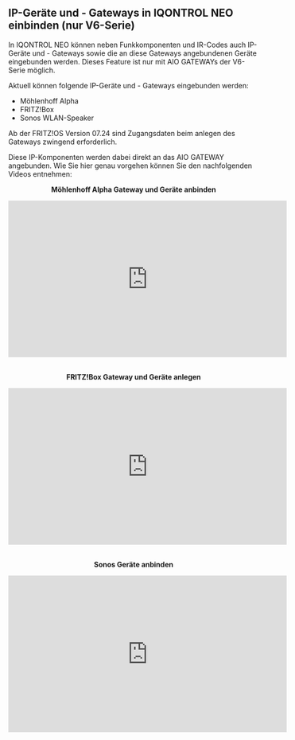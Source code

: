 ## IP-Geräte und - Gateways in IQONTROL NEO einbinden (nur V6-Serie)

In IQONTROL NEO können neben Funkkomponenten und IR-Codes auch IP-Geräte
und - Gateways sowie die an diese Gateways angebundenen Geräte
eingebunden werden. Dieses Feature ist nur mit AIO GATEWAYs der V6-Serie
möglich.

Aktuell können folgende IP-Geräte und - Gateways eingebunden werden:

  - Möhlenhoff Alpha
  - FRITZ\!Box
  - Sonos WLAN-Speaker

Ab der FRITZ\!OS Version 07.24 sind Zugangsdaten beim anlegen des
Gateways zwingend erforderlich.

Diese IP-Komponenten werden dabei direkt an das AIO GATEWAY angebunden.
Wie Sie hier genau vorgehen können Sie den nachfolgenden Videos
entnehmen:

<div style="text-align: center;">
<p><strong>Möhlenhoff Alpha Gateway und Geräte anbinden</strong></p>
<iframe width="560" height="315" src="https://www.youtube.com/embed/X9kcj_006YY" frameborder="0" allow="accelerometer; autoplay; encrypted-media; gyroscope; picture-in-picture" allowfullscreen></iframe>
<br />
<br />
<p><strong>FRITZ!Box Gateway und Geräte anlegen</strong></p>
<iframe width="560" height="315" src="https://www.youtube.com/embed/l62gUWrPnGA" frameborder="0" allow="accelerometer; autoplay; encrypted-media; gyroscope; picture-in-picture" allowfullscreen></iframe>
<br />
<br />
<p><strong>Sonos Geräte anbinden</strong></p>
<iframe width="560" height="315" src="https://www.youtube.com/embed/6dQ3mwE3vnU" frameborder="0" allow="accelerometer; autoplay; encrypted-media; gyroscope; picture-in-picture" allowfullscreen></iframe>

</div>
